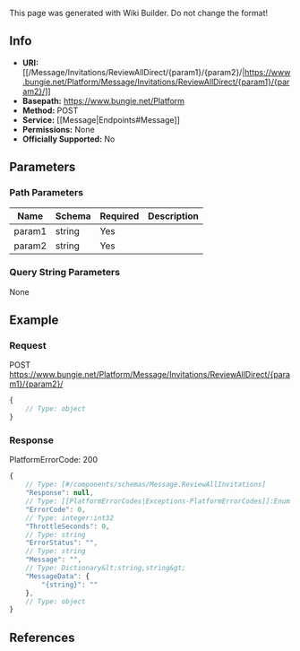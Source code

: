 <span class="wiki-builder">This page was generated with Wiki Builder. Do not change the format!</span>

## Info


* **URI:** [[/Message/Invitations/ReviewAllDirect/{param1}/{param2}/|https://www.bungie.net/Platform/Message/Invitations/ReviewAllDirect/{param1}/{param2}/]]
* **Basepath:** https://www.bungie.net/Platform
* **Method:** POST
* **Service:** [[Message|Endpoints#Message]]
* **Permissions:** None
* **Officially Supported:** No

## Parameters
### Path Parameters
Name | Schema | Required | Description
---- | ------ | -------- | -----------
param1 | string | Yes | 
param2 | string | Yes | 

### Query String Parameters
None

## Example
### Request
POST https://www.bungie.net/Platform/Message/Invitations/ReviewAllDirect/{param1}/{param2}/
```javascript
{
    // Type: object
}

```

### Response
PlatformErrorCode: 200
```javascript
{
    // Type: [#/components/schemas/Message.ReviewAllInvitations]
    "Response": null,
    // Type: [[PlatformErrorCodes|Exceptions-PlatformErrorCodes]]:Enum
    "ErrorCode": 0,
    // Type: integer:int32
    "ThrottleSeconds": 0,
    // Type: string
    "ErrorStatus": "",
    // Type: string
    "Message": "",
    // Type: Dictionary&lt;string,string&gt;
    "MessageData": {
        "{string}": ""
    },
    // Type: object
}

```

## References
